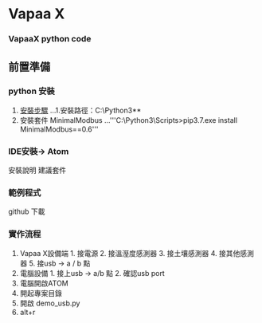 # Vapaa X
### VapaaX python code

## 前置準備
### python 安裝 
1. [安裝步驟](https://kknews.cc/zh-tw/tech/mg642n9.html)
...1.安裝路徑：C:\Python3\**
2. 安裝套件 MinimalModbus
...'''C:\Python3\Scripts>pip3.7.exe install MinimalModbus==0.6'''


### IDE安裝→ Atom
  安裝說明
  建議套件
### 範例程式
  github 下載
### 實作流程
  1. Vapaa X設備端
    1. 接電源
    2. 接溫溼度感測器
    3. 接土壤感測器
    4. 接其他感測器
    5. 接usb → a / b 點
  2. 電腦設備
    1. 接上usb → a/b 點
    2. 確認usb port
  3. 電腦開啟ATOM
  4. 開起專案目錄
  5. 開啟 demo_usb.py
  6. alt+r
